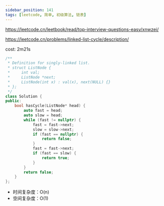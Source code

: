 ```yaml
---
sidebar_position: 141
tags: [leetcode, 简单, 初级算法, 链表]
---
```


https://leetcode.cn/leetbook/read/top-interview-questions-easy/xnwzei/

https://leetcode.cn/problems/linked-list-cycle/description/

cost: 2m21s

```cpp
/**
 * Definition for singly-linked list.
 * struct ListNode {
 *     int val;
 *     ListNode *next;
 *     ListNode(int x) : val(x), next(NULL) {}
 * };
 */
class Solution {
public:
    bool hasCycle(ListNode* head) {
        auto fast = head;
        auto slow = head;
        while (fast != nullptr) {
            fast = fast->next;
            slow = slow->next;
            if (fast == nullptr) {
                return false;
            }
            fast = fast->next;
            if (fast == slow) {
                return true;
            }
        }
        return false;
    }
};
```

- 时间复杂度：O(n)
- 空间复杂度：O(1)

